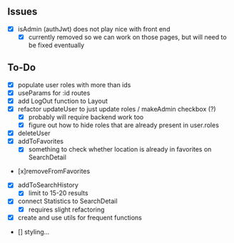 ## Issues
- [x] isAdmin (authJwt) does not play nice with front end
    - [x] currently removed so we can work on those pages, but will need to be fixed eventually

## To-Do
- [x] populate user roles with more than ids
- [x] useParams for :id routes
- [x] add LogOut function to Layout
- [x] refactor updateUser to just update roles / makeAdmin checkbox (?)
    - [x] probably will require backend work too
    - [x] figure out how to hide roles that are already present in user.roles
- [x] deleteUser
- [x] addToFavorites
    - [x] something to check whether location is already in favorites on SearchDetail
- [x]removeFromFavorites
- [x] addToSearchHistory
    - [x] limit to 15-20 results
- [x] connect Statistics to SearchDetail
    - [x] requires slight refactoring 
- [x] create and use utils for frequent functions
- [] styling...